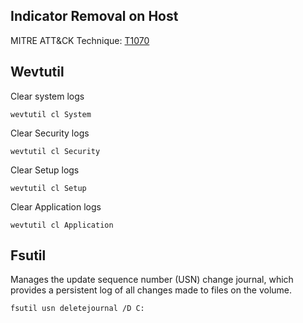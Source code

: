 ## Indicator Removal on Host

MITRE ATT&CK Technique: [T1070](https://attack.mitre.org/wiki/Technique/T1070)

## Wevtutil

Clear system logs

    wevtutil cl System

Clear Security logs

    wevtutil cl Security

Clear Setup logs

    wevtutil cl Setup

Clear Application logs

    wevtutil cl Application

## Fsutil

Manages the update sequence number (USN) change journal, which provides a persistent log of all changes made to files on the volume.

    fsutil usn deletejournal /D C:
